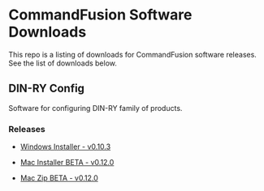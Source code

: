 # CommandFusion Software Downloads
This repo is a listing of downloads for CommandFusion software releases. See the list of downloads below.

## DIN-RY Config
Software for configuring DIN-RY family of products.

### Releases

- [Windows Installer - v0.10.3](https://github.com/CommandFusion/Software/raw/master/DIN-RY%20Config/CommandFusion.DIN-RY.Config.Setup.0.10.3.exe)


- [Mac Installer BETA - v0.12.0](https://commandfusion.com/download/CommandFusion.DIN-RY.Config-0.12.0.dmg)
- [Mac Zip BETA - v0.12.0](https://commandfusion.com/download/CommandFusion.DIN-RY.Config-0.12.0-mac.zip)